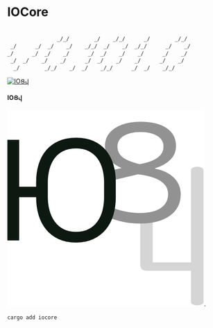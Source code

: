 # IOCore

>

```perl

                _/_/        _/    _/_/      _/        _/_/
 _/      _/  _/    _/    _/_/  _/    _/  _/_/      _/    _/
_/      _/  _/    _/      _/  _/    _/    _/      _/    _/
 _/  _/    _/    _/      _/  _/    _/    _/      _/    _/
  _/        _/_/    _/  _/    _/_/      _/  _/    _/_/

```

[![IOՑ𐔙](https://github.com/github-py/iocore/actions/workflows/zap.yml/badge.svg)](https://github.com/github-py/iocore/actions/workflows/zap.yml)

#### IOՑ𐔙
![docs/IOCORE.png](docs/IOCORE.png "&#x13ba;&#x551;&#x10519;").


```bash
cargo add iocore
```
